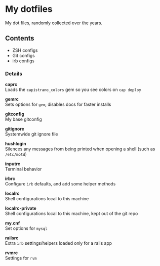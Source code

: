 # My dotfiles

My dot files, randomly collected over the years.

## Contents

* ZSH configs
* Git configs
* irb configs

### Details

**caprc**  
Loads the `capistrano_colors` gem so you see colors on `cap deploy`

**gemrc**  
Sets options for `gem`, disables docs for faster installs

**gitconfig**  
My base gitconfig

**gitignore**  
Systemwide git ignore file

**hushlogin**  
Silences any messages from being printed when opening a shell (such as `/etc/motd`)

**inputrc**  
Terminal behavior

**irbrc**  
Configure `irb` defaults, and add some helper methods

**localrc**  
Shell configurations local to this machine

**localrc-private**  
Shell configurations local to this machine, kept out of the git repo

**my.cnf**  
Set options for `mysql`

**railsrc**  
Extra `irb` settings/helpers loaded only for a rails app

**rvmrc**  
Settings for `rvm`
